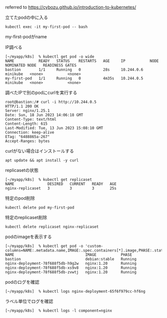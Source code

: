 referred to https://cybozu.github.io/introduction-to-kubernetes/

立てたpodの中に入る
```
kubectl exec -it my-first-pod -- bash
```
my-first-podがname


IP調べる
```
[~/myapp/k8s]  % kubectl get pod -o wide
NAME           READY   STATUS    RESTARTS   AGE     IP           NODE       NOMINATED NODE   READINESS GATES
bastion        1/1     Running   0          28s     10.244.0.6   minikube   <none>           <none>
my-first-pod   1/1     Running   0          4m35s   10.244.0.5   minikube   <none>           <none>
```

調べたIPで別のpodにcurlを実行する
```
root@bastion:/# curl -i http://10.244.0.5
HTTP/1.1 200 OK
Server: nginx/1.25.1
Date: Sun, 18 Jun 2023 14:06:18 GMT
Content-Type: text/html
Content-Length: 615
Last-Modified: Tue, 13 Jun 2023 15:08:10 GMT
Connection: keep-alive
ETag: "6488865a-267"
Accept-Ranges: bytes
```
curlがない場合はインストールする
```
apt update && apt install -y curl
```

replicasetの状態
```
[~/myapp/k8s]  % kubectl get replicaset
NAME               DESIRED   CURRENT   READY   AGE
nginx-replicaset   3         3         3       25s
```


特定のpod削除
```
kubectl delete pod my-first-pod
```

特定のreplicaset削除
```
kubectl delete replicaset nginx-replicaset
```

podのimageを表示する
```
[~/myapp/k8s]  % kubectl get pod -o 'custom-columns=NAME:.metadata.name,IMAGE:.spec.containers[*].image,PHASE:.status.phase'
NAME                                IMAGE           PHASE
bastion                             debian:stable   Running
nginx-deployment-78f688f5db-h9g2w   nginx:1.20      Running
nginx-deployment-78f688f5db-xs9v8   nginx:1.20      Running
nginx-deployment-78f688f5db-zvwtj   nginx:1.20      Running
```

podのログを確認
```
[~/myapp/k8s]  % kubectl logs nginx-deployment-65f6f979cc-hf6ng
```

ラベル単位でログを確認
```
[~/myapp/k8s]  % kubectl logs -l component=nginx
```
